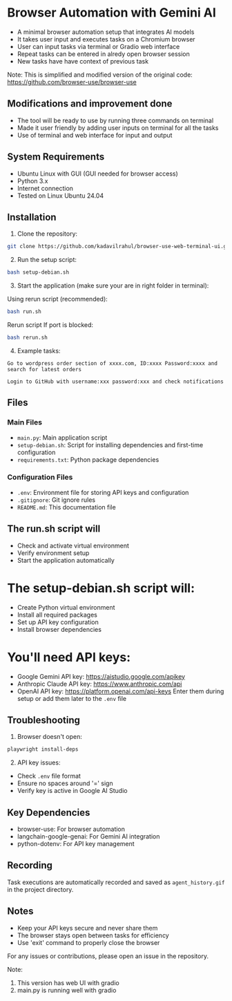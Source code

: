 # Browser Automation with Gemini AI

- A minimal browser automation setup that integrates AI models
- It takes user input and executes tasks on a Chromium browser
- User can input tasks via terminal or Gradio web interface
- Repeat tasks can be entered in alredy open browser session
- New tasks have have context of previous task

Note: This is simplified and modified version of the original code: https://github.com/browser-use/browser-use

## Modifications and improvement done
- The tool will be ready to use by running three commands on terminal
- Made it user friendly by adding user inputs on terminal for all the tasks
- Use of terminal and web interface for input and output

## System Requirements
- Ubuntu Linux with GUI (GUI needed for browser access)
- Python 3.x
- Internet connection
- Tested on Linux Ubuntu 24.04

## Installation

1. Clone the repository:
```bash
git clone https://github.com/kadavilrahul/browser-use-web-terminal-ui.git && cd browser-use-web-terminal-ui
```

2. Run the setup script:
```bash
bash setup-debian.sh
```

3. Start the application (make sure your are in right folder in terminal):

Using rerun script (recommended):
```bash
bash run.sh
```

Rerun script If port is blocked:
```bash
bash rerun.sh
```

4. Example tasks:
```
Go to wordpress order section of xxxx.com, ID:xxxx Password:xxxx and search for latest orders
```
```
Login to GitHub with username:xxx password:xxx and check notifications
```

## Files

### Main Files
- `main.py`: Main application script
- `setup-debian.sh`: Script for installing dependencies and first-time configuration
- `requirements.txt`: Python package dependencies

### Configuration Files
- `.env`: Environment file for storing API keys and configuration
- `.gitignore`: Git ignore rules
- `README.md`: This documentation file

## The run.sh script will
- Check and activate virtual environment
- Verify environment setup
- Start the application automatically

# The setup-debian.sh script will:
- Create Python virtual environment
- Install all required packages
- Set up API key configuration
- Install browser dependencies

# You'll need API keys:
- Google Gemini API key: https://aistudio.google.com/apikey
- Anthropic Claude API key: https://www.anthropic.com/api
- OpenAI API key: https://platform.openai.com/api-keys
Enter them during setup or add them later to the `.env` file

## Troubleshooting

1. Browser doesn't open:
```bash
playwright install-deps
```

2. API key issues:
- Check `.env` file format
- Ensure no spaces around '=' sign
- Verify key is active in Google AI Studio

## Key Dependencies
- browser-use: For browser automation
- langchain-google-genai: For Gemini AI integration
- python-dotenv: For API key management

## Recording
Task executions are automatically recorded and saved as `agent_history.gif` in the project directory.

## Notes
- Keep your API keys secure and never share them
- The browser stays open between tasks for efficiency
- Use 'exit' command to properly close the browser

For any issues or contributions, please open an issue in the repository.

Note:
1. This version has web UI with gradio
2. main.py is running well with gradio
